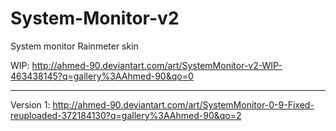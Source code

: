# System-Monitor-v2
System monitor Rainmeter skin 

WIP: http://ahmed-90.deviantart.com/art/SystemMonitor-v2-WIP-463438145?q=gallery%3AAhmed-90&qo=0

--------
Version 1: http://ahmed-90.deviantart.com/art/SystemMonitor-0-9-Fixed-reuploaded-372184130?q=gallery%3AAhmed-90&qo=2

